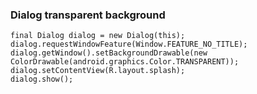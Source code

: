 
### Dialog transparent background 
```
final Dialog dialog = new Dialog(this);
dialog.requestWindowFeature(Window.FEATURE_NO_TITLE);
dialog.getWindow().setBackgroundDrawable(new ColorDrawable(android.graphics.Color.TRANSPARENT));
dialog.setContentView(R.layout.splash);
dialog.show();
```

